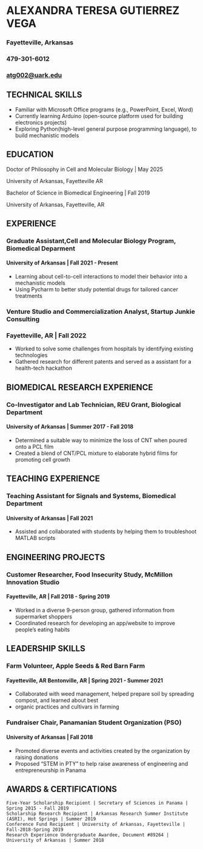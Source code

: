 
# ALEXANDRA TERESA GUTIERREZ VEGA
### Fayetteville, Arkansas
### 479-301-6012 
### atg002@uark.edu  
 
## TECHNICAL SKILLS


* Familiar with Microsoft Office programs (e.g., PowerPoint, Excel, Word)
* Currently learning Arduino (open-source platform used for building electronics projects) 
* Exploring Python(high-level general purpose programming language), to build mechanistic models

## EDUCATION


Doctor of Philosophy in Cell and Molecular Biology			| May 2025
 
University of Arkansas, Fayetteville AR

Bachelor of Science in Biomedical Engineering				| Fall 2019
             
University of Arkansas, Fayetteville, AR		

## EXPERIENCE

### Graduate Assistant,Cell and Molecular Biology Program, Biomedical Deparment 
#### University of Arkansas | Fall 2021 - Present
* Learning about cell-to-cell interactions to  model their behavior into a mechanistic models 
* Using Pycharm to better study potential drugs for tailored cancer treatments

### Venture Studio and Commercialization Analyst, Startup Junkie Consulting
### Fayetteville, AR | Fall 2022
* Worked to solve some challenges from hospitals by identifying existing technologies 
* Gathered research for different patents and served as a assistant for a health-tech hackathon

## BIOMEDICAL RESEARCH EXPERIENCE


### Co-Investigator and Lab Technician, REU Grant, Biological Department
#### University of Arkansas | Summer 2017 - Fall 2018                                                      
  
* Determined a suitable way to minimize the loss of CNT when poured onto a PCL film
* Created a blend of CNT/PCL mixture to elaborate hybrid films for promoting cell growth


## TEACHING EXPERIENCE

 
### Teaching Assistant for Signals and Systems, Biomedical Department
#### University of Arkansas | Fall 2021
* Assisted and collaborated with students by helping them to troubleshoot MATLAB scripts


## ENGINEERING PROJECTS


### Customer Researcher, Food Insecurity Study, McMillon Innovation Studio 
#### Fayetteville, AR | Fall 2018 - Spring 2019 

* Worked in a diverse 9-person group, gathered information from supermarket shoppers 
* Coordinated research for developing an app/website to improve people’s eating habits

## LEADERSHIP SKILLS


### Farm Volunteer, Apple Seeds & Red Barn Farm
#### Fayetteville, AR Bentonville, AR | Spring 2021 - Summer 2021
* Collaborated with weed management, helped prepare soil by spreading compost, and learned about best 
* organic practices and cultivars in farming
### Fundraiser Chair, Panamanian Student Organization (PSO)
#### University of Arkansas | Fall 2018
* Promoted diverse events and activities created by the organization by raising donations
* Proposed “STEM in PTY” to help raise awareness of engineering and entrepreneurship in Panama

## AWARDS & CERTIFICATIONS


    Five-Year Scholarship Recipient | Secretary of Sciences in Panama | Spring 2015 - Fall 2019                                                                                                      
    Scholarship Research Recipient | Arkansas Research Summer Institute (ASRI), Hot Springs | Summer 2019
    Conference Fund Recipient | University of Arkansas, Fayetteville | Fall-2018-Spring 2019
    Research Experience Undergraduate Awardee, Document #89264 | University of Arkansas | Summer 2018
 

















 



                                     
                                     






 



                                     
                                    
